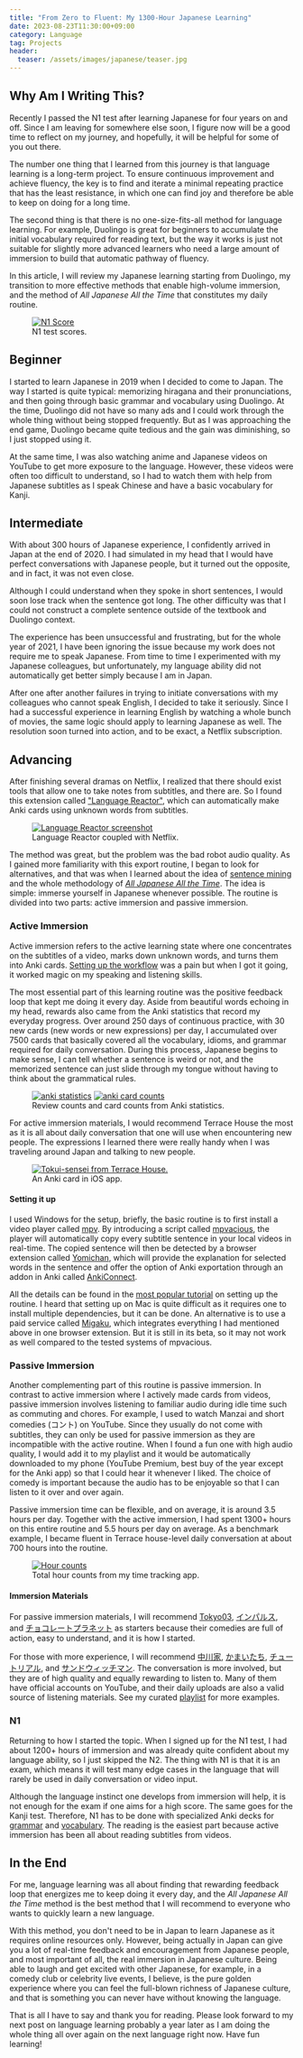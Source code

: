 ```yaml
---
title: "From Zero to Fluent: My 1300-Hour Japanese Learning"
date: 2023-08-23T11:30:00+09:00
category: Language
tag: Projects
header:
  teaser: /assets/images/japanese/teaser.jpg
---
```


## Why Am I Writing This?
Recently I passed the N1 test after learning Japanese for four years on and off.
Since I am leaving for somewhere else soon, I figure now will be a good time to reflect on my journey, and hopefully, it will be helpful for some of you out there.

The number one thing that I learned from this journey is that language learning is a long-term project.
To ensure continuous improvement and achieve fluency, the key is to find and iterate a minimal repeating practice that has the least resistance, in which one can find joy and therefore be able to keep on doing for a long time.

The second thing is that there is no one-size-fits-all method for language learning.
For example, Duolingo is great for beginners to accumulate the initial vocabulary required for reading text, but the way it works is just not suitable for slightly more advanced learners who need a large amount of immersion to build that automatic pathway of fluency.

In this article, I will review my Japanese learning starting from Duolingo, my transition to more effective methods that enable high-volume immersion, and the method of <i>All Japanese All the Time</i> that constitutes my daily routine.

<figure style="width: 750px" class="align-center">
  <a href="/assets/images/japanese/scores-hide.jpg" alt="N1 Score">
  <img src="/assets/images/japanese/scores-hide.jpg" alt="N1 Score"></a>
  <figcaption>N1 test scores.</figcaption>
</figure>

## Beginner
I started to learn Japanese in 2019 when I decided to come to Japan.
The way I started is quite typical: memorizing hiragana and their pronunciations, and then going through basic grammar and vocabulary using Duolingo. At the time, Duolingo did not have so many ads and I could work through the whole thing without being stopped frequently. But as I was approaching the end game, Duolingo became quite tedious and the gain was diminishing, so I just stopped using it.

At the same time, I was also watching anime and Japanese videos on YouTube to get more exposure to the language. However, these videos were often too difficult to understand, so I had to watch them with help from Japanese subtitles as I speak Chinese and have a basic vocabulary for Kanji.
## Intermediate
With about 300 hours of Japanese experience, I confidently arrived in Japan at the end of 2020. I had simulated in my head that I would have perfect conversations with Japanese people, but it turned out the opposite, and in fact, it was not even close. 

Although I could understand when they spoke in short sentences, I would soon lose track when the sentence got long. The other difficulty was that I could not construct a complete sentence outside of the textbook and Duolingo context.

The experience has been unsuccessful and frustrating, but for the whole year of 2021, I have been ignoring the issue because my work does not require me to speak Japanese. From time to time I experimented with my Japanese colleagues, but unfortunately, my language ability did not automatically get better simply because I am in Japan.

After one after another failures in trying to initiate conversations with my colleagues who cannot speak English, I decided to take it seriously. Since I had a successful experience in learning English by watching a whole bunch of movies, the same logic should apply to learning Japanese as well. The resolution soon turned into action, and to be exact, a Netflix subscription.
## Advancing
After finishing several dramas on Netflix, I realized that there should exist tools that allow one to take notes from subtitles, and there are. So I found this extension called ["Language Reactor"](https://www.languagereactor.com/), which can automatically make Anki cards using unknown words from subtitles.

<figure style="width: 750px" class="align-center">
  <a href="/assets/images/japanese/languageReactor.jpg" alt="Language Reactor screenshot">
  <img src="/assets/images/japanese/languageReactor.jpg" alt="Language Reactor screenshot"></a>
  <figcaption>Language Reactor coupled with Netflix.</figcaption>
</figure>

The method was great, but the problem was the bad robot audio quality. As I gained more familiarity with this export routine, I began to look for alternatives, and that was when I learned about the idea of [sentence mining](https://tatsumoto-ren.github.io/blog/sentence-mining.html) and the whole methodology of [<i>All Japanese All the Time</i>](https://tatsumoto-ren.github.io/blog/foreword.html). The idea is simple: immerse yourself in Japanese whenever possible. The routine is divided into two parts: active immersion and passive immersion.
### Active Immersion
Active immersion refers to the active learning state where one concentrates on the subtitles of a video, marks down unknown words, and turns them into Anki cards. [Setting up the workflow](https://tatsumoto-ren.github.io/blog/our-immersion-learning-toolset.html) was a pain but when I got it going, it worked magic on my speaking and listening skills.

The most essential part of this learning routine was the positive feedback loop that kept me doing it every day. Aside from beautiful words echoing in my head, rewards also came from the Anki statistics that record my everyday progress. Over around 250 days of continuous practice, with 30 new cards (new words or new expressions) per day, I accumulated over 7500 cards that basically covered all the vocabulary, idioms, and grammar required for daily conversation. During this process, Japanese begins to make sense, I can tell whether a sentence is weird or not, and the memorized sentence can just slide through my tongue without having to think about the grammatical rules.

<figure class="half">

  <a href="/assets/images/japanese/reviews.jpeg" alt="anki statistics">
  <img src="/assets/images/japanese/reviews.jpeg" alt="anki statistics"></a>

  <a href="/assets/images/japanese/cards.jpeg" alt="anki card counts">
  <img src="/assets/images/japanese/cards.jpeg" alt="anki card counts"></a>

  <figcaption>Review counts and card counts from Anki statistics.</figcaption>
</figure>

For active immersion materials, I would recommend Terrace House the most as it is all about daily conversation that one will use when encountering new people. The expressions I learned there were really handy when I was traveling around Japan and talking to new people.

<figure style="width: 500px" class="align-center">
  <a href="/assets/images/japanese/demo.jpg" alt="Tokui-sensei from Terrace House.">
  <img src="/assets/images/japanese/demo.jpg" alt="Tokui-sensei from Terrace House."></a>
  <figcaption>An Anki card in iOS app.</figcaption>
</figure>

#### Setting it up
I used Windows for the setup, briefly, the basic routine is to first install a video player called [mpv](https://mpv.io/). By introducing a script called [mpvacious](https://github.com/Ajatt-Tools/mpvacious), the player will automatically copy every subtitle sentence in your local videos in real-time. The copied sentence will then be detected by a browser extension called [Yomichan](https://chrome.google.com/webstore/detail/yomichan/ogmnaimimemjmbakcfefmnahgdfhfami), which will provide the explanation for selected words in the sentence and offer the option of Anki exportation through an addon in Anki called [AnkiConnect](https://ankiweb.net/shared/info/2055492159).

All the details can be found in the [most popular tutorial](https://www.youtube.com/watch?v=bbg6ztWecbU&t=683s) on setting up the routine. I heard that setting up on Mac is quite difficult as it requires one to install multiple dependencies, but it can be done. An alternative is to use a paid service called [Migaku](https://chrome.google.com/webstore/detail/immerse-with-migaku-beta/acpchjgielgmkgkplljakcibfbjjppbk), which integrates everything I had mentioned above in one browser extension. But it is still in its beta, so it may not work as well compared to the tested systems of mpvacious.

### Passive Immersion
Another complementing part of this routine is passive immersion. In contrast to active immersion where I actively made cards from videos, passive immersion involves listening to familiar audio during idle time such as commuting and chores. For example, I used to watch Manzai and short comedies (コント) on YouTube. Since they usually do not come with subtitles, they can only be used for passive immersion as they are incompatible with the active routine. When I found a fun one with high audio quality, I would add it to my playlist and it would be automatically downloaded to my phone (YouTube Premium, best buy of the year except for the Anki app) so that I could hear it whenever I liked. The choice of comedy is important because the audio has to be enjoyable so that I can listen to it over and over again.

Passive immersion time can be flexible, and on average, it is around 3.5 hours per day. Together with the active immersion, I had spent 1300+ hours on this entire routine and 5.5 hours per day on average. As a benchmark example, I became fluent in Terrace house-level daily conversation at about 700 hours into the routine.

<figure style="width: 750px" class="align-center">
  <a href="/assets/images/japanese/hours.jpeg" alt="Hour counts">
  <img src="/assets/images/japanese/hours.jpeg" alt="Hour counts"></a>
  <figcaption>Total hour counts from my time tracking app.</figcaption>
</figure>

#### Immersion Materials
For passive immersion materials, I will recommend [Tokyo03](https://www.youtube.com/watch?v=aU7TNZx2a8g&list=PLr1PlOtPJVTTOwl1wwu_CkCEdk9IjT8qW&index=58), [インパルス](https://www.youtube.com/watch?v=CFhL7Sj37bA&list=PLr1PlOtPJVTTOwl1wwu_CkCEdk9IjT8qW&index=85&t=10s), and [チョコレートプラネット](https://www.youtube.com/watch?v=Cqvk3K3Kv10&list=PLr1PlOtPJVTTOwl1wwu_CkCEdk9IjT8qW&index=89) as starters because their comedies are full of action, easy to understand, and it is how I started. 

For those with more experience, I will recommend [中川家](https://www.youtube.com/watch?v=GsCkgyzp-pA&list=PLr1PlOtPJVTTOwl1wwu_CkCEdk9IjT8qW&index=72&pp=gAQBiAQB), [かまいたち](https://www.youtube.com/watch?v=m5ZsgyJbU20&list=PLr1PlOtPJVTTOwl1wwu_CkCEdk9IjT8qW&index=38&pp=gAQBiAQB), [チュートリアル](https://www.youtube.com/watch?v=acRI9OMTZNo&list=PLr1PlOtPJVTTOwl1wwu_CkCEdk9IjT8qW&index=54&pp=gAQBiAQB), and [サンドウィッチマン](https://www.youtube.com/watch?v=MIL6C4392RI&list=PLe8FGQbLGisnnab5M-2o88p4SAKPVb1RV&index=19&pp=iAQB). The conversation is more involved, but they are of high quality and equally rewarding to listen to. Many of them have official accounts on YouTube, and their daily uploads are also a valid source of listening materials. See my curated [playlist](https://youtube.com/playlist?list=PLr1PlOtPJVTTOwl1wwu_CkCEdk9IjT8qW) for more examples.

### N1
Returning to how I started the topic.
When I signed up for the N1 test, I had about 1200+ hours of immersion and was already quite confident about my language ability, so I just skipped the N2. The thing with N1 is that it is an exam, which means it will test many edge cases in the language that will rarely be used in daily conversation or video input.

Although the language instinct one develops from immersion will help, it is not enough for the exam if one aims for a high score. The same goes for the Kanji test. Therefore, N1 has to be done with specialized Anki decks for [grammar](https://ankiweb.net/shared/info/1523416610) and [vocabulary](https://tatsumoto.neocities.org/blog/basic-vocabulary). The reading is the easiest part because active immersion has been all about reading subtitles from videos.

## In the End
For me, language learning was all about finding that rewarding feedback loop that energizes me to keep doing it every day, and the <i>All Japanese All the Time</i> method is the best method that I will recommend to everyone who wants to quickly learn a new language.

With this method, you don't need to be in Japan to learn Japanese as it requires online resources only.
However, being actually in Japan can give you a lot of real-time feedback and encouragement from Japanese people, and most important of all, the real immersion in Japanese culture.
Being able to laugh and get excited with other Japanese, for example, in a comedy club or celebrity live events, I believe, is the pure golden experience where you can feel the full-blown richness of Japanese culture, and that is something you can never have without knowing the language.

That is all I have to say and thank you for reading. Please look forward to my next post on language learning probably a year later as I am doing the whole thing all over again on the next language right now.
Have fun learning!
